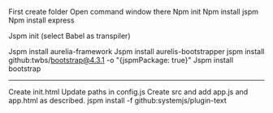First create folder
Open command window there
Npm init
Npm install jspm
Npm install express

Jspm init (select Babel as transpiler)

Jspm install aurelia-framework
Jspm install aurelis-bootstrapper
jspm install github:twbs/bootstrap@4.3.1 -o "{jspmPackage: true}"
Jspm install bootstrap

---------------------------------------------------

Create init.html
Update paths in config.js
Create src and add app.js and app.html as described.
jspm install -f github:systemjs/plugin-text
